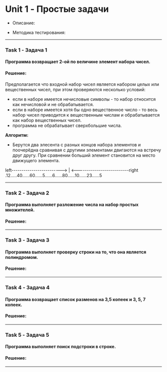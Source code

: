 # Unit 1 - Простые задачи

- Описание:

- Методика тестирования:

___

### Task 1 - Задача 1
#### Программа возвращает 2-ой по величине элемент набора чисел.
#### Решение:

Предполагается что входной набор чисел является набором целых или вещественных чисел, при этом проверяются несколько условий:
- если в наборе имеется нечисловые символы - то набор относится как нечисловой и не обрабатывается.
- если в наборе имеется хотя бы одно вещественное число - то весь набор чисел приводится к вещественным числам и обрабатывается как набор вещественных чисел.
- программа не обрабатывает сверхбольшие числа.

**Алгоритм:**
- Берутся два элесента с разных концов набора элементов и поочерёдна сравнивая с другими элементами двигаются на встречу друг другу. При сравнении больший элемент становится на место движущего элемента.

left-------------------------> | <--------------------------right <br>
.12.....40......60......5......6......80......10......23......5


___

### Task 2 - Задача 2
#### Программа выполняет разложение числа на набор простых множителей.
#### Решение:
___


### Task 3 - Задача 3
#### Программа выполняет проверку строки на то, что она является полиндромом.
#### Решение:
___


### Task 4 - Задача 4
#### Программа возвращает список разменов на 3,5 копеек и 3, 5, 7 копеек.
#### Решение:
___


### Task 5 - Задача 5
#### Программа выполняет поиск подстроки в строке.
#### Решение:

___
